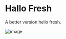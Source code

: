 # Hallo Fresh

A better version hello fresh. 

![image](https://github.com/arienshibani/hello-fraiche/assets/22197324/05f7080a-bb63-4d26-8df5-6eb358e415d1)
